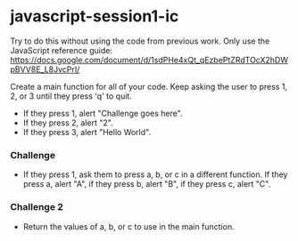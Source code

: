 # javascript-session1-ic

Try to do this without using the code from previous work. Only use the JavaScript reference guide: https://docs.google.com/document/d/1sdPHe4xQt_qEzbePtZRdTOcX2hDWpBVV8E_L8JvcPrI/

Create a main function for all of your code. Keep asking the user to press 1, 2, or 3 until they press 'q' to quit.

- If they press 1, alert "Challenge goes here".
- If they press 2, alert "2".
- If they press 3, alert "Hello World".

### Challenge
- If they press 1, ask them to press a, b, or c in a different function. If they press a, alert "A", if they press b, alert "B", if they press c, alert "C".

### Challenge 2
- Return the values of a, b, or c to use in the main function.
